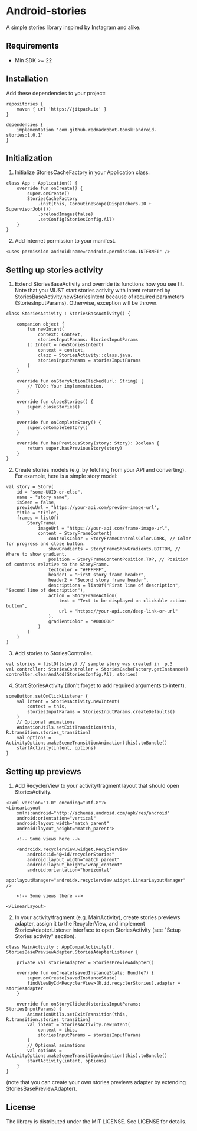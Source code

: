 # Android-stories

A simple stories library inspired by Instagram and alike. 

## Requirements

- Min SDK >= 22

## Installation

Add these dependencies to your project:

```
repositories {
    maven { url 'https://jitpack.io' }
}

dependencies {
    implementation 'com.github.redmadrobot-tomsk:android-stories:1.0.1'
}
```

## Initialization

1. Initialize StoriesCacheFactory in your Application class.

```
class App : Application() {
    override fun onCreate() {
        super.onCreate()
        StoriesCacheFactory
            .init(this, CoroutineScope(Dispatchers.IO + SupervisorJob()))
            .preloadImages(false)
            .setConfig(StoriesConfig.All)
    }
}
```

2. Add internet permission to your manifest.

```
<uses-permission android:name="android.permission.INTERNET" />
```

## Setting up stories activity

1. Extend StoriesBaseActivity and override its functions how you see fit.
Note that you MUST start stories activity with intent returned by StoriesBaseActivity.newStoriesIntent because of required parameters (StoriesInputParams). 
Otherwise, exception will be thrown.

```
class StoriesActivity : StoriesBaseActivity() {

    companion object {
        fun newIntent(
            context: Context,
            storiesInputParams: StoriesInputParams
        ): Intent = newStoriesIntent(
            context = context,
            clazz = StoriesActivity::class.java,
            storiesInputParams = storiesInputParams
        )
    }
    
    override fun onStoryActionClicked(url: String) {
        // TODO: Your implementation.
    }

    override fun closeStories() {
        super.closeStories()
    }

    override fun onCompleteStory() {
        super.onCompleteStory()
    }

    override fun hasPreviousStory(story: Story): Boolean {
        return super.hasPreviousStory(story)
    }
}
```

2. Create stories models (e.g. by fetching from your API and converting).
For example, here is a simple story model:
```
val story = Story(
    id = "some-UUID-or-else",
    name = "story name",
    isSeen = false,
    previewUrl = "https://your-api.com/preview-image-url",
    title = "title",
    frames = listOf(
        StoryFrame(
            imageUrl = "https://your-api.com/frame-image-url",
            content = StoryFrameContent(
                controlsColor = StoryFrameControlsColor.DARK, // Color for progress and close button.
                showGradients = StoryFrameShowGradients.BOTTOM, // Where to show gradient.
                position = StoryFrameContentPosition.TOP, // Position of contents relative to the StoryFrame.
                textColor = "#FFFFFF",
                header1 = "First story frame header",
                header2 = "Second story frame header",
                descriptions = listOf("First line of description", "Second line of description"),
                action = StoryFrameAction(
                    text = "Text to be displayed on clickable action button",
                    url = "https://your-api.com/deep-link-or-url"
                ),
                gradientColor = "#000000"
            )
        )
    )
)
```

3. Add stories to StoriesController.

```
val stories = listOf(story) // sample story was created in  p.3
val controller: StoriesController = StoriesCacheFactory.getInstance()
controller.clearAndAdd(StoriesConfig.All, stories)
```

4. Start StoriesActivity (don't forget to add required arguments to intent).

```
someButton.setOnClickListener {
    val intent = StoriesActivity.newIntent(
        context = this,
        storiesInputParams = StoriesInputParams.createDefaults()
    )
    // Optional animations
    AnimationUtils.setExitTransition(this, R.transition.stories_transition)
    val options = ActivityOptions.makeSceneTransitionAnimation(this).toBundle()
    startActivity(intent, options)
}
```

## Setting up previews

1. Add RecyclerView to your activity/fragment layout that should open StoriesActivity.

```
<?xml version="1.0" encoding="utf-8"?>
<LinearLayout
    xmlns:android="http://schemas.android.com/apk/res/android"
    android:orientation="vertical"
    android:layout_width="match_parent"
    android:layout_height="match_parent">
    
    <!-- Some views here -->

    <androidx.recyclerview.widget.RecyclerView
        android:id="@+id/recyclerStories"
        android:layout_width="match_parent"
        android:layout_height="wrap_content"
        android:orientation="horizontal"
        app:layoutManager="androidx.recyclerview.widget.LinearLayoutManager" />

    <!-- Some views there -->

</LinearLayout>
```

2. In your activity/fragment (e.g. MainActivity), create stories previews adapter, assign it to the RecyclerView, and implement StoriesAdapterListener interface to open StoriesActivity (see "Setup Stories activity" section).

```
class MainActivity : AppCompatActivity(), StoriesBasePreviewAdapter.StoriesAdapterListener {

    private val storiesAdapter = StoriesPreviewAdapter()

    override fun onCreate(savedInstanceState: Bundle?) {
        super.onCreate(savedInstanceState)
        findViewById<RecyclerView>(R.id.recyclerStories).adapter = storiesAdapter
    }

    override fun onStoryClicked(storiesInputParams: StoriesInputParams) {
        AnimationUtils.setExitTransition(this, R.transition.stories_transition)
        val intent = StoriesActivity.newIntent(
            context = this,
            storiesInputParams = storiesInputParams
        )
        // Optional animations
        val options = ActivityOptions.makeSceneTransitionAnimation(this).toBundle()
        startActivity(intent, options)
    }
}
```

(note that you can create your own stories previews adapter by extending StoriesBasePreviewAdapter).

## License

The library is distributed under the MIT LICENSE. See LICENSE for details.
